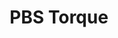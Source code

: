 ---
title: PBS Torque
layout: page
permalink: workflow-configuration/environment/pbs-torque
nav_order: 2
grand_parent: Workflow configuration
parent: Workflow configuration
---